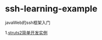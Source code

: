 # ssh-learning-example
javaWeb的ssh框架入门  

1.[struts2简单开发实例](https://github.com/yangxuechen/ssh-learning-example/blob/master/chapter01/resource/chapter01.md)
